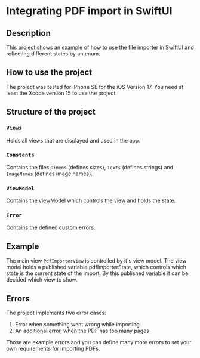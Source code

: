 #  Integrating PDF import in SwiftUI 

## Description 

This project shows an example of how to use the file importer in SwiftUI and reflecting different states by an enum.

## How to use the project 

The project was tested for iPhone SE for the iOS Version 17. You need at least the Xcode version 15 to use the project. 

## Structure of the project

### `Views`

Holds all views that are displayed and used in the app.

### `Constants`

Contains the files `Dimens` (defines sizes), `Texts` (defines strings) and `ImageNames` (defines image names).

### `ViewModel`

Contains the viewModel which controls the view and holds the state.

### `Error`

Contains the defined custom errors.

## Example

The main view `PdfImporterView` is controlled by it's view model. The view model holds a published variable pdfImporterState, which controls which state is the current state of the import. By this published variable it can be decided which view to show. 

## Errors

The project implements two error cases: 
1. Error when something went wrong while importing 
2. An additional error, when the PDF has too many pages

Those are example errors and you can define many more errors to set your own requirements for importing PDFs.
